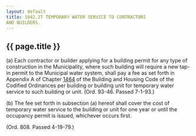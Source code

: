 ```yaml
---
layout: default 
title: 1042.27 TEMPORARY WATER SERVICE TO CONTRACTORS
AND BUILDERS.
---
```


{{ page.title }}
----------------

​(a) Each contractor or builder applying for a building permit for any
type of construction in the Municipality, where such building will
require a new tap-in permit to the Municipal water system, shall pay a
fee as set forth in Appendix A of Chapter [1464](58d37b9c.html) of the
Building and Housing Code of the Codified Ordinances per building or
building unit for temporary water service to such building or unit.
(Ord. 93-46. Passed 7-1-93.)

​(b) The fee set forth in subsection (a) hereof shall cover the cost of
temporary water service to the building or unit for one year or until
the occupancy permit is issued, whichever occurs first.

(Ord. 808. Passed 4-19-79.)
